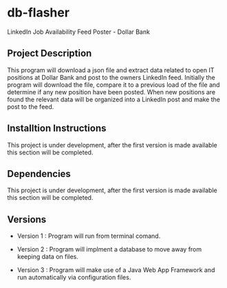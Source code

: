 # db-flasher
LinkedIn Job Availability Feed Poster - Dollar Bank

## Project Description
This program will download a json file and extract data related to open IT positions at Dollar Bank and post to the owners LinkedIn feed. Initially the program will download the file, compare it to a previous load of the file and determine if any new position have been posted. When new positions are found the relevant data will be organized into a LinkedIn post and make the post to the feed.

## Installtion Instructions
This project is under development, after the first version is made available this section will be completed.

## Dependencies
This project is under development, after the first version is made available this section will be completed.

## Versions
- Version 1 : Program will run from terminal comand.

- Version 2 : Program will implment a database to move away from keeping data on files.

- Version 3 : Program will make use of a Java Web App Framework and run automatically via configuration files.
